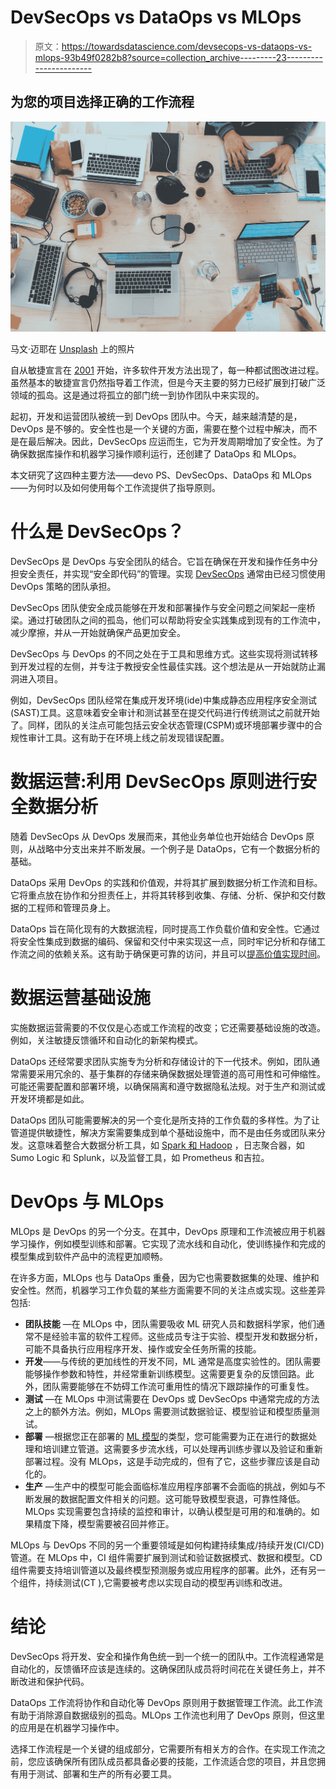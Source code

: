 # DevSecOps vs DataOps vs MLOps

> 原文：<https://towardsdatascience.com/devsecops-vs-dataops-vs-mlops-93b49f0282b8?source=collection_archive---------23----------------------->

## 为您的项目选择正确的工作流程

![](img/3233a5ba709a0adff9d888fa6e26da62.png)

马文·迈耶在 [Unsplash](https://unsplash.com/s/photos/technology?utm_source=unsplash&utm_medium=referral&utm_content=creditCopyText) 上的照片

自从敏捷宣言在 [2001](https://agilemanifesto.org/history.html) 开始，许多软件开发方法出现了，每一种都试图改进过程。虽然基本的敏捷宣言仍然指导着工作流，但是今天主要的努力已经扩展到打破广泛领域的孤岛。这是通过将孤立的部门统一到协作团队中来实现的。

起初，开发和运营团队被统一到 DevOps 团队中。今天，越来越清楚的是，DevOps 是不够的。安全性也是一个关键的方面，需要在整个过程中解决，而不是在最后解决。因此，DevSecOps 应运而生，它为开发周期增加了安全性。为了确保数据库操作和机器学习操作顺利运行，还创建了 DataOps 和 MLOps。

本文研究了这四种主要方法——devo PS、DevSecOps、DataOps 和 MLOps——为何时以及如何使用每个工作流提供了指导原则。

# 什么是 DevSecOps？

DevSecOps 是 DevOps 与安全团队的结合。它旨在确保在开发和操作任务中分担安全责任，并实现“安全即代码”的管理。实现 [DevSecOps](https://resources.whitesourcesoftware.com/blog-whitesource/devsecops) 通常由已经习惯使用 DevOps 策略的团队承担。

DevSecOps 团队使安全成员能够在开发和部署操作与安全问题之间架起一座桥梁。通过打破团队之间的孤岛，他们可以帮助将安全实践集成到现有的工作流中，减少摩擦，并从一开始就确保产品更加安全。

DevSecOps 与 DevOps 的不同之处在于工具和思维方式。这些实现将测试转移到开发过程的左侧，并专注于教授安全性最佳实践。这个想法是从一开始就防止漏洞进入项目。

例如，DevSecOps 团队经常在集成开发环境(ide)中集成静态应用程序安全测试(SAST)工具。这意味着安全审计和测试甚至在提交代码进行传统测试之前就开始了。同样，团队的关注点可能包括云安全状态管理(CSPM)或环境部署步骤中的合规性审计工具。这有助于在环境上线之前发现错误配置。

# 数据运营:利用 DevSecOps 原则进行安全数据分析

随着 DevSecOps 从 DevOps 发展而来，其他业务单位也开始结合 DevOps 原则，从战略中分支出来并不断发展。一个例子是 DataOps，它有一个数据分析的基础。

DataOps 采用 DevOps 的实践和价值观，并将其扩展到数据分析工作流和目标。它将重点放在协作和分担责任上，并将其转移到收集、存储、分析、保护和交付数据的工程师和管理员身上。

DataOps 旨在简化现有的大数据流程，同时提高工作负载价值和安全性。它通过将安全性集成到数据的编码、保留和交付中来实现这一点，同时牢记分析和存储工作流之间的依赖关系。这有助于确保更可靠的访问，并且可以[提高价值实现时间](https://www.forbes.com/sites/forbestechcouncil/2020/05/15/bringing-time-to-value-to-the-customers-doorstep/#5adb599210a2)。

# 数据运营基础设施

实施数据运营需要的不仅仅是心态或工作流程的改变；它还需要基础设施的改造。例如，关注敏捷反馈循环和自动化的新架构模式。

DataOps 还经常要求团队实施专为分析和存储设计的下一代技术。例如，团队通常需要采用冗余的、基于集群的存储来确保数据处理管道的高可用性和可伸缩性。可能还需要配置和部署环境，以确保隔离和遵守数据隐私法规。对于生产和测试或开发环境都是如此。

DataOps 团队可能需要解决的另一个变化是所支持的工作负载的多样性。为了让管道提供敏捷性，解决方案需要集成到单个基础设施中，而不是由任务或团队来分发。这意味着整合大数据分析工具，如 [Spark 和 Hadoop](/big-data-analytics-apache-spark-vs-apache-hadoop-7cb77a7a9424) ，日志聚合器，如 Sumo Logic 和 Splunk，以及监督工具，如 Prometheus 和吉拉。

# DevOps 与 MLOps

MLOps 是 DevOps 的另一个分支。在其中，DevOps 原理和工作流被应用于机器学习操作，例如模型训练和部署。它实现了流水线和自动化，使训练操作和完成的模型集成到软件产品中的流程更加顺畅。

在许多方面，MLOps 也与 DataOps 重叠，因为它也需要数据集的处理、维护和安全性。然而，机器学习工作负载的某些方面需要不同的关注点或实现。这些差异包括:

*   **团队技能** —在 MLOps 中，团队需要吸收 ML 研究人员和数据科学家，他们通常不是经验丰富的软件工程师。这些成员专注于实验、模型开发和数据分析，可能不具备执行应用程序开发、操作或安全任务所需的技能。
*   **开发**——与传统的更加线性的开发不同，ML 通常是高度实验性的。团队需要能够操作参数和特性，并经常重新训练模型。这需要更复杂的反馈回路。此外，团队需要能够在不妨碍工作流可重用性的情况下跟踪操作的可重复性。
*   **测试** —在 MLOps 中测试需要在 DevOps 或 DevSecOps 中通常完成的方法之上的额外方法。例如，MLOps 需要测试数据验证、模型验证和模型质量测试。
*   **部署** —根据您正在部署的 [ML 模型](/the-beginners-guide-to-selecting-machine-learning-predictive-models-in-python-f2eb594e4ddc)的类型，您可能需要为正在进行的数据处理和培训建立管道。这需要多步流水线，可以处理再训练步骤以及验证和重新部署过程。没有 MLOps，这是手动完成的，但有了它，这些步骤应该是自动化的。
*   **生产** —生产中的模型可能会面临标准应用程序部署不会面临的挑战，例如与不断发展的数据配置文件相关的问题。这可能导致模型衰退，可靠性降低。MLOps 实现需要包含持续的监控和审计，以确认模型是可用的和准确的。如果精度下降，模型需要被召回并修正。

MLOps 与 DevOps 不同的另一个重要领域是如何构建持续集成/持续开发(CI/CD)管道。在 MLOps 中，CI 组件需要扩展到测试和验证数据模式、数据和模型。CD 组件需要支持培训管道以及最终模型预测服务或应用程序的部署。此外，还有另一个组件，持续测试(CT ),它需要被考虑以实现自动的模型再训练和改进。

# 结论

DevSecOps 将开发、安全和操作角色统一到一个统一的团队中。工作流程通常是自动化的，反馈循环应该是连续的。这确保团队成员将时间花在关键任务上，并不断改进和保护代码。

DataOps 工作流将协作和自动化等 DevOps 原则用于数据管理工作流。此工作流有助于消除源自数据级别的孤岛。MLOps 工作流也利用了 DevOps 原则，但这里的应用是在机器学习操作中。

选择工作流程是一个关键的组成部分，它需要所有相关方的合作。在实现工作流之前，您应该确保所有团队成员都具备必要的技能，工作流适合您的项目，并且您拥有用于测试、部署和生产的所有必要工具。